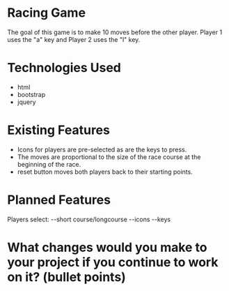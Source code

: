 # Racing Game
The goal of this game is to make 10 moves before the other player. Player 1 uses the "a" key and Player 2 uses the "l" key.


# Technologies Used

  * html
  * bootstrap
  * jquery

# Existing Features

  * Icons for players are pre-selected as are the keys to press.
  * The moves are proportional to the size of the race course at the beginning of the race.
  * reset button moves both players back to their starting points.

# Planned Features

  Players select:
  --short course/longcourse
  --icons
  --keys

# What changes would you make to your project if you continue to work on it? (bullet points)
